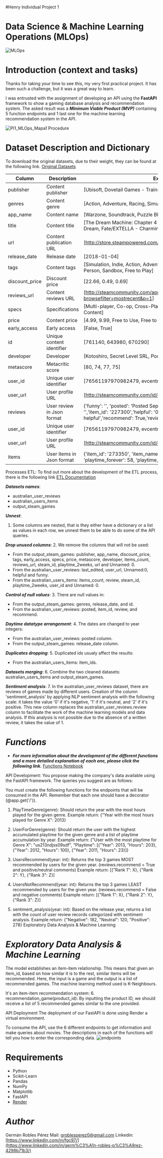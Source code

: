#Henry Individual Project 1
# Data Science & Machine Learning Operations (MLOps)

![MLOps](https://github.com/GRP-777/Proyecto_Individual_1/assets/132501854/c5259852-e96b-439c-a1af-f89124128043)

# Introduction (context and tasks)

Thanks for taking your time to see this, my very first practical project. It has been such a challenge, but it was a great way to learn.

I was entrusted with the assignment of developing an API using the **FastAPI** framework to show a gaming database analysis and recommendation system. The asked result was a _**Minimum Viable Product (MVP)**_ containing 5 function endpoints and 1 last one for the machine learning recommendation system in the API.

![PI1_MLOps_Mapa1](https://github.com/GRP-777/Proyecto_Individual_1/assets/132501854/f36720bf-8322-48a0-a002-95dd2acc1944)
Procedure

# Dataset Description and Dictionary
To download the original datasets, due to their weight, they can be found at the following link. [Original Datasets](https://drive.google.com/drive/folders/1HqBG2-sUkz_R3h1dZU5F2uAzpRn7BSpj)


| **Column**         | **Description**                                                   | **Example**                                                                                                                                                                           |
|------------------- |------------------------------------------------------------------- |------------------------------------------------------------------------------------------------------------------------------------------------------------------------------------ |
| publisher          | Content publisher                                                  | [Ubisoft, Dovetail Games - Trains, Degica]                                                                                                                                           |
| genres             | Content genre                                                      | [Action, Adventure, Racing, Simulation, Strategy]                                                                                                                                    |
| app_name           | Content name                                                       | [Warzone, Soundtrack, Puzzle Blocks]                                                                                                                                                 |
| title              | Content title                                                      | [The Dream Machine: Chapter 4 , Fate/EXTELLA - Sweet Room Dream, Fate/EXTELLA - Charming Bunny]                                                                                       |
| url                | Content publication URL                                            | [http://store.steampowered.com/app/761140/Lost_Summoner_Kitty/]                                                                                                                      |
| release_date       | Release date                                                       | [2018-01-04]                                                                                                                                                                         |
| tags               | Content tags                                                       | [Simulation, Indie, Action, Adventure, Funny, Open World, First-Person, Sandbox, Free to Play]                                                                                       |
| discount_price     | Discount price                                                     | [22.66, 0.49, 0.69]                                                                                                                                                                  |
| reviews_url        | Content reviews URL                                                | [http://steamcommunity.com/app/681550/reviews/?browsefilter=mostrecent&p=1]                                                                                                           |
| specs              | Specifications                                                     | [Multi-player, Co-op, Cross-Platform Multiplayer, Downloadable Content]                                                                                                              |
| price              | Content price                                                      | [4.99, 9.99, Free to Use, Free to Play]                                                                                                                                              |
| early_access       | Early access                                                       | [False, True]                                                                                                                                                                        |
| id                 | Unique content identifier                                          | [761140, 643980, 670290]                                                                                                                                                            |
| developer          | Developer                                                          | [Kotoshiro, Secret Level SRL, Poolians.com]                                                                                                                                         |
| metascore          | Metacritic score                                                   | [80, 74, 77, 75]                                                                                                                                                                    |
| user_id            | Unique user identifier                                             | [76561197970982479, evcentric, maplemage]                                                                                                                                            |
| user_url           | User profile URL                                                   | [http://steamcommunity.com/id/evcentric]                                                                                                                                             |
| reviews            | User review in Json format                                         | {'funny': '', 'posted': 'Posted September 8, 2013.','last_edited': '','item_id': '227300','helpful': '0 of 1 people (0%) found this review helpful','recommend': True,'review': "For a simple..."}                                       |                                                                                                                                                                                   |
| user_id            | Unique user identifier                                             | [76561197970982479, evcentric, maplemage]                                                                                                                                            |
| user_url           | User profile URL                                                   | [http://steamcommunity.com/id/evcentric]                                                                                                                                             |
| items              | User items in Json format                                          | {'item_id': '273350', 'item_name': 'Evolve Stage 2', 'playtime_forever': 58, 'playtime_2weeks': 0}                                                                                |



Processes
ETL:
To find out more about the development of the ETL process, there is the following link
[ETL Documentation](https://github.com/GRP-777/Proyecto_Individual_1/blob/master/PI_ML_Ops_ETL.ipynb)

_**Datasets names**_:
- australian_user_reviews
- australian_users_items
- output_steam_games

_**Unnest**_:
1. Some columns are nested, that is they either have a dictionary or a list as values ​​in each row, we unnest them to be able to do some of the API queries.

_**Drop unused columns**_:
2. We remove the columns that will not be used:
   - From the output_steam_games: publisher, app_name, discount_price, tags, early_access, specs, price, metascore, developer, items_count, reviews_url, steam_id, playtime_2weeks, url and Unnamed: 0.
   - From the australian_user_reviews: last_edited, user_url, Unnamed:0, helpful and funny.
   - From the australian_users_items: items_count, review, steam_id, playtime_2weeks, user_id and Unnamed: 0.

_**Control of null values**_:
3. There are null values in:
   - From the output_steam_games: genres, release_date, and id.
   - From the australian_user_reviews: posted, item_id, review, and recommend.

_**Daytime datatype arrangement**_:
4. The dates are changed to year integers:
   - From the australian_user_reviews: posted column.
   - From the output_steam_games: release_date column.

_**Duplicates dropping**_:
5. Duplicated ids usualy affect the results:
   - From the australian_users_items: item_ids.

_**Datasets merging**_:
6. Combine the two cleaned datasets: australian_users_items and output_steam_games.

_**Sentiment analysis**_:
7. In the australian_user_reviews dataset, there are reviews of games made by different users. Creation of the column 'sentiment_analysis' by applying NLP sentiment analysis with the following scale: it takes the value '0' if it's negative, '1' if it's neutral, and '2' if it's positive. This new column replaces the australian_user_reviews.review column to facilitate the work of the machine learning models and data analysis. If this analysis is not possible due to the absence of a written review, it takes the value of 1.


# _Functions_
- _**For more information about the development of the different functions and a more detailed explanation of each one, please click the following link.**_
[Functions Notebook](https://github.com/GRP-777/Proyecto_Individual_1/blob/master/main.py)

API Development: You propose making the company's data available using the FastAPI framework. The queries you suggest are as follows:

You must create the following functions for the endpoints that will be consumed in the API. Remember that each one should have a decorator (@app.get('/')).

1. PlayTimeGenre(genre):
Should return the year with the most hours played for the given genre.
Example return: {"Year with the most hours played for Genre X": 2013}

2. UserForGenre(genre):
Should return the user with the highest accumulated playtime for the given genre and a list of playtime accumulation by year.
Example return: {"User with the most playtime for Genre X": "us213ndjss09sdf", "Playtime": [{"Year": 2013, "Hours": 203}, {"Year": 2012, "Hours": 100}, {"Year": 2011, "Hours": 23}]}

3. UsersRecommend(year: int):
Returns the top 3 games MOST recommended by users for the given year. (reviews.recommend = True and positive/neutral comments)
Example return: [{"Rank 1": X}, {"Rank 2": Y}, {"Rank 3": Z}]

4. UsersNotRecommend(year: int):
Returns the top 3 games LEAST recommended by users for the given year. (reviews.recommend = False and negative comments)
Example return: [{"Rank 1": X}, {"Rank 2": Y}, {"Rank 3": Z}]

5. sentiment_analysis(year: int):
Based on the release year, returns a list with the count of user review records categorized with sentiment analysis.
Example return: {"Negative": 182, "Neutral": 120, "Positive": 278}
Exploratory Data Analysis & Machine Learning

# _**Exploratory Data Analysis & Machine Learning**_

The model establishes an item-item relationship. This means that given an item_id, based on how similar it is to the rest, similar items will be recommended. Here, the input is a game and the output is a list of recommended games. The machine learning method used is K-Neighbours.

It's an item-item recommendation system:
6. recommendation_game(product_id): 
By inputting the product ID, we should receive a list of 5 recommended games similar to the one provided.



API Deployment
The deployment of our FastAPI is done using Render a virtual environment.

To consume the API, use the 6 different endpoints to get information and make queries about movies. The descriptions in each of the functions will tell you how to enter the corresponding data.
![endpoints](https://github.com/GRP-777/Proyecto_Individual_1/assets/132501854/90fee9b4-101b-458e-8521-daa18720edfb)



# Requirements
- Python
- Scikit-Learn
- Pandas
- NumPy
- Matplotlib
- FastAPI
- [Render](https://render.com/)
# _Author_
Germán Robles Pérez
Mail: groblesperez0@gmail.com
Linkedin: [https://www.linkedin.com/in/fgc97/](https://www.linkedin.com/in/germ%C3%A1n-robles-p%C3%A9rez-4298b71b3/)
